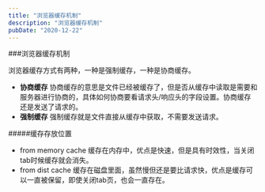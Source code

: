 ```yaml
---
title: "浏览器缓存机制"
description: "浏览器缓存机制"
pubDate: "2020-12-22"
---
```


###浏览器缓存机制

浏览器缓存方式有两种，一种是强制缓存，一种是协商缓存。

- **协商缓存**
  协商缓存的意思是文件已经被缓存了，但是否从缓存中读取是需要和服务器进行协商的，具体如何协商要看请求头/响应头的字段设置。协商缓存还是发送了请求的。
- **强制缓存**
  强制缓存就是文件直接从缓存中获取，不需要发送请求。


#####缓存存放位置
- from memory cache
  缓存在内存中，优点是快速，但是具有时效性，当关闭tab时候缓存就会消失。
- from dist cache
  缓存在磁盘里面，虽然慢但还是要比请求快，优点是缓存可以一直被保留，即使关闭tab页，也会一直存在。
  